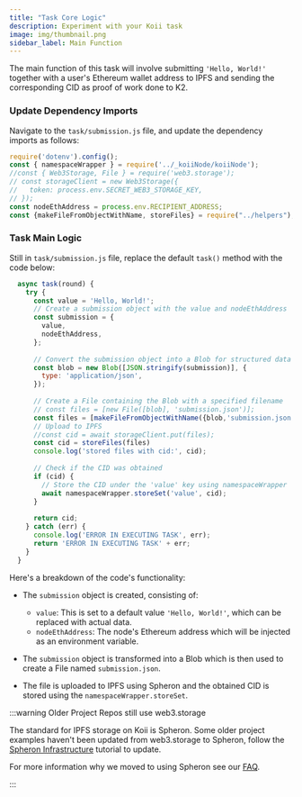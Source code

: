```yaml
---
title: "Task Core Logic"
description: Experiment with your Koii task
image: img/thumbnail.png
sidebar_label: Main Function
---
```


The main function of this task will involve submitting `'Hello, World!'` together with a user's Ethereum wallet address to IPFS and sending the corresponding CID as proof of work done to K2.


### Update Dependency Imports

Navigate to the `task/submission.js` file, and update the dependency imports as follows:

```js title="/task/submission.js"
require('dotenv').config();
const { namespaceWrapper } = require('../_koiiNode/koiiNode');
//const { Web3Storage, File } = require('web3.storage');
// const storageClient = new Web3Storage({
//   token: process.env.SECRET_WEB3_STORAGE_KEY,
// });
const nodeEthAddress = process.env.RECIPIENT_ADDRESS;
const {makeFileFromObjectWithName, storeFiles} = require("../helpers");
```

### Task Main Logic

Still in `task/submission.js` file, replace the default `task()` method with the code below:

```js title="/task/submission.js"
  async task(round) {
    try {
      const value = 'Hello, World!';
      // Create a submission object with the value and nodeEthAddress
      const submission = {
        value,
        nodeEthAddress,
      };
  
      // Convert the submission object into a Blob for structured data
      const blob = new Blob([JSON.stringify(submission)], {
        type: 'application/json',
      });
  
      // Create a File containing the Blob with a specified filename
      // const files = [new File([blob], 'submission.json')];
      const files = [makeFileFromObjectWithName({blob,'submission.json' })]
      // Upload to IPFS
      //const cid = await storageClient.put(files);
      const cid = storeFiles(files)
      console.log('stored files with cid:', cid);
  
      // Check if the CID was obtained
      if (cid) {
        // Store the CID under the 'value' key using namespaceWrapper
        await namespaceWrapper.storeSet('value', cid);
      }
  
      return cid;
    } catch (err) {
      console.log('ERROR IN EXECUTING TASK', err);
      return 'ERROR IN EXECUTING TASK' + err;
    }
  }
```

Here's a breakdown of the code's functionality:

 -  The `submission` object is created, consisting of:
    - `value`: This is set to a default value `'Hello, World!'`, which can be replaced with actual data.
    -  `nodeEthAddress`: The node's Ethereum address which will be injected as an environment variable.

- The `submission` object is transformed into a Blob which is then used to create a File named `submission.json`.

- The file is uploaded to IPFS using Spheron and the obtained CID is stored using the `namespaceWrapper.storeSet`.

:::warning Older Project Repos still use web3.storage

The standard for IPFS storage on Koii is Spheron. Some older project examples haven't been updated from web3.storage to Spheron, follow the [Spheron Infrastructure](/develop/write-a-koii-task/task-development-guide/scaling-tasks/spheron-infrastructure) tutorial to update. 

For more information why we moved to using Spheron see our [FAQ](/faq/questions/platform/#q-didnt-koii-use-to-use-web3storage-why-did-we-switch-to-spheron).

:::

